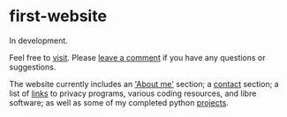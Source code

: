 # first-website
In development.

Feel free to [visit](https://jyn514.github.io/). Please [leave a comment](https://github.com/jyn514/jyn514.github.io/issues) if you have any questions or suggestions.

The website currently includes an ['About me'](https://jyn514.github.io/about.html) section; a [contact](https://jyn514.github.io/contact.html) section; a list of [links](https://jyn514.github.io/resources.html) to privacy programs, various coding resources, and libre software; as well as some of my completed python [projects](https://jyn514.github.io/python%20embed.html).
